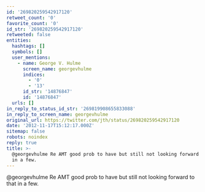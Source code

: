 ```yaml
---
id: '269820259542917120'
retweet_count: '0'
favorite_count: '0'
id_str: '269820259542917120'
retweeted: false
entities:
  hashtags: []
  symbols: []
  user_mentions:
    - name: George V. Hulme
      screen_name: georgevhulme
      indices:
        - '0'
        - '13'
      id_str: '14876847'
      id: '14876847'
  urls: []
in_reply_to_status_id_str: '269819908655833088'
in_reply_to_screen_name: georgevhulme
original_url: https://twitter.com/jth/status/269820259542917120
date: '2012-11-17T15:12:17.000Z'
sitemap: false
robots: noindex
reply: true
title: >-
  @georgevhulme Re AMT good prob to have but still not looking forward to that
  in a few.
---
```


@georgevhulme Re AMT good prob to have but still not looking forward to that in a few.